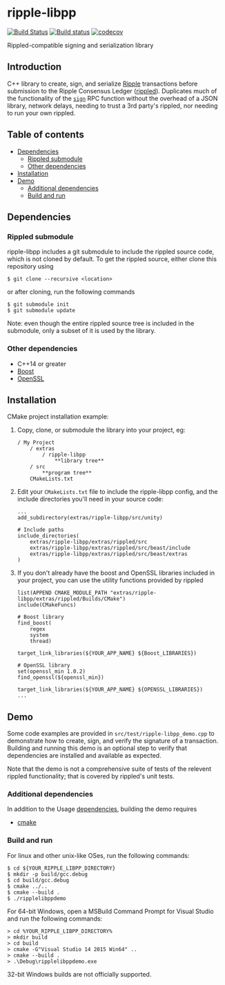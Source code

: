 # ripple-libpp

[![Build Status](https://travis-ci.org/ximinez/ripple-libpp.svg?branch=develop)](https://travis-ci.org/ximinez/ripple-libpp)
[![Build status](https://ci.appveyor.com/api/projects/status/tjm76fspwaq3te8n?svg=true)](https://ci.appveyor.com/project/ximinez/ripple-libpp)
[![codecov](https://codecov.io/gh/ximinez/ripple-libpp/branch/develop/graph/badge.svg)](https://codecov.io/gh/ximinez/ripple-libpp)

Rippled-compatible signing and serialization library

## Introduction

C++ library to create, sign, and serialize
[Ripple](https://ripple.com) transactions
before submission to the Ripple Consensus Ledger
([rippled](https://github.com/ripple/rippled)).
Duplicates much of the functionality of the
[`sign`](https://ripple.com/build/rippled-apis/#sign)
RPC function without the overhead of a JSON library,
network delays, needing to trust a 3rd party's rippled,
nor needing to run your own rippled.

## Table of contents

* [Dependencies](#dependencies)
  * [Rippled submodule](#rippled-submodule)
  * [Other dependencies](#other-dependencies)
* [Installation](#installation)
* [Demo](#demo)
  * [Additional dependencies](#additional-dependencies)
  * [Build and run](#build-and-run)

## Dependencies

### Rippled submodule

ripple-libpp includes a git submodule to include the rippled
source code, which is not cloned by default. To get the
rippled source, either clone this repository using
```
$ git clone --recursive <location>
```
or after cloning, run the following commands
```
$ git submodule init
$ git submodule update
```

Note: even though the entire rippled source tree is included
in the submodule, only a subset of it is used by the library.

### Other dependencies

* C++14 or greater
* [Boost](http://www.boost.org/)
* [OpenSSL](https://www.openssl.org/)

## Installation

CMake project installation example:

1. Copy, clone, or submodule the library into your project, eg:

    ```
    / My Project
    	/ extras
			/ ripple-libpp
    			**library tree**
		/ src
			**program tree**
		CMakeLists.txt
	```
2. Edit your `CMakeLists.txt` file to include the ripple-libpp config,
	and the include directories you'll need in your source code:

	```
	...
	add_subdirectory(extras/ripple-libpp/src/unity)

	# Include paths
	include_directories(
		extras/ripple-libpp/extras/rippled/src
		extras/ripple-libpp/extras/rippled/src/beast/include
		extras/ripple-libpp/extras/rippled/src/beast/extras
	)
	```

3. If you don't already have the boost and OpenSSL libraries included in 
	your project, you can use the utility functions provided by rippled

	```
	list(APPEND CMAKE_MODULE_PATH "extras/ripple-libpp/extras/rippled/Builds/CMake")
	include(CMakeFuncs)

	# Boost library
	find_boost(
	    regex
	    system
	    thread)

	target_link_libraries(${YOUR_APP_NAME} ${Boost_LIBRARIES})

	# OpenSSL library
	set(openssl_min 1.0.2)
	find_openssl(${openssl_min})

	target_link_libraries(${YOUR_APP_NAME} ${OPENSSL_LIBRARIES})
	...
	```

## Demo

Some code examples are provided in `src/test/ripple-libpp_demo.cpp`
to demonstrate how to create, sign, and verify the signature of a
transaction. Building and running this demo is an optional step to
verify that dependencies are installed and available as expected.

Note that the demo is not a comprehensive suite of tests of the
relevent rippled functionality; that is covered by rippled's unit
tests.

### Additional dependencies

In addition to the Usage [dependencies](#dependencies), building
the demo requires

* [cmake](https://cmake.org)

### Build and run

For linux and other unix-like OSes, run the following commands:

```
$ cd ${YOUR_RIPPLE_LIBPP_DIRECTORY}
$ mkdir -p build/gcc.debug
$ cd build/gcc.debug
$ cmake ../..
$ cmake --build .
$ ./ripplelibppdemo
```

For 64-bit Windows, open a MSBuild Command Prompt for Visual Studio
and run the following commands:

```
> cd %YOUR_RIPPLE_LIBPP_DIRECTORY%
> mkdir build
> cd build
> cmake -G"Visual Studio 14 2015 Win64" ..
> cmake --build .
> .\Debug\ripplelibppdemo.exe
```

32-bit Windows builds are not officially supported.